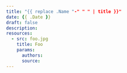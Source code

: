 ```yaml
---
title: "{{ replace .Name "-" " " | title }}"
date: {{ .Date }}
draft: false
description: 
resources:
  - src: foo.jpg
    title: Foo
    params:
      authors:
      source:
---
```

